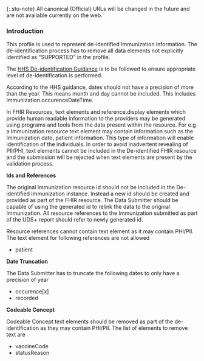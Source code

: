 {:.stu-note}
All canonical (Official) URLs will be changed in the future and are not available currently on the web.

### Introduction

This profile is used to represent de-identified Immunization information. The de-identification process has to remove all data elements not explicitly identified as "SUPPORTED" in the profile. 

The [HHS De-identification Guidance](https://www.hhs.gov/sites/default/files/ocr/privacy/hipaa/understanding/coveredentities/De-identification/hhs_deid_guidance.pdf) is to be followed to ensure appropriate level of de-identification is performed.

According to the HHS guidance, dates should not have a precision of more than the year. This means month and day cannot be included. This includes Immunization.occurenceDateTime.

In FHIR Resources, text elements and reference.display elements which provide human readable information to the providers may be generated using programs and tools from the data present within the resource. For e.g a Immunization resource text element may contain information such as the Immunization date, patient information. This type of information will enable identification of the individuals. In order to avoid inadvertent revealing of PII/PHI, text elements cannot be included in the De-identified FHIR resource and the submission will be rejected when text elements are present by the validation process.  

**Ids and References**

The original Immunization resource id should not be included in the De-identified Immunization instance. Instead a new id should be created and provided as part of the FHIR resource. The Data Submitter should be capable of using the generated id to relink the data to the original Immunization. All resource references to the Immunization submitted as part of the UDS+ report should refer to newly generated id.

Resource references cannot contain text element as it may contain PHI/PII. The text element for following references are not allowed

* patient


**Date Truncation** 

The Data Submitter has to truncate the following dates to only have a precision of year

* occurence[x]
* recorded 

**Codeable Concept**

Codeable Concept text elements should be removed as part of the de-identification as they may contain PHI/PII. The list of elements to remove text are 

* vaccineCode
* statusReason


